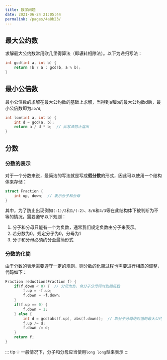 ```yaml
---
title: 数学问题
date: 2021-06-24 21:05:44
permalink: /pages/4a8b23/
---
```


## 最大公约数
求解最大公约数常用欧几里得算法（即辗转相除法）。以下为递归写法：
```cpp
int gcd(int a, int b) {
    return !b ? a : gcd(b, a % b);
}
```

## 最小公倍数
最小公倍数的求解在最大公约数的基础上求解，当得到a和b的最大公约数d后，最小公倍数即为`ab/d`;
```cpp
int lcm(int a, int b) {
    int d = gcd(a, b);
    return a / d * b;  // 此写法防止溢出
}
```

## 分数
### 分数的表示
对于一个分数来说，最简洁的写法就是写成**假分数**的形式，因此可以使用一个结构体来存储：
```cpp
struct Fraction {
    int up, down;  // 表示分子和分母
}
```
其中，为了防止出现例如`(-1)/2`和`1/(-2)`、`8/6`和`4/3`等在此结构体下被判断为不等的情况，需要遵守以下规则：
1. 分子和分母只能有一个为负数，通常我们规定负数由分子来表示。
2. 若分数为0，规定分子为0，分母为1
3. 分子和分母必须约分至最简形式

### 分数的化简
由于分数的表示需要遵守一定的规则，则分数的化简过程也需要进行相应的调整，代码如下：
```cpp
Fraction reduction(Fraction f) {
    if(f.down < 0) {  // 分母为负，令分子分母同时取相反数
        f.up = -f.up;
        f.down = -f.down;
    }
    if(f.up == 0) {
        f.down = 1;
    } else {
        int d = gcd(abs(f.up), abs(f.down));  // 取分子分母绝对值的最大公约数
        f.up /= d;
        f.down /= d;
    }
    return f;
}
```

::: tip 💡
一般情况下，分子和分母应当使用`long long`型来表示
:::


